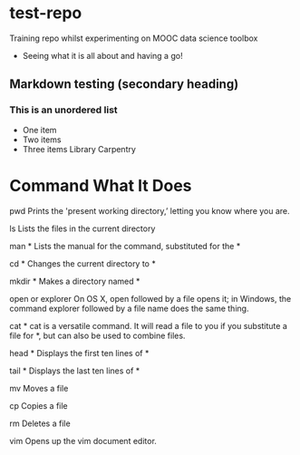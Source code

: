 # test-repo
Training repo whilst experimenting on MOOC data science toolbox
* Seeing what it is all about and having a go!

## Markdown testing (secondary heading)
### This is an unordered list
* One item
* Two items
* Three items
Library Carpentry

# Command	What It Does
pwd	Prints the 'present working directory,’ letting you know where you are.

ls	Lists the files in the current directory

man *	Lists the manual for the command, substituted for the *

cd *	Changes the current directory to *

mkdir *	Makes a directory named *

open or explorer	On OS X, open followed by a file opens it; in Windows, the command explorer followed by a file name does the same thing.

cat *	cat is a versatile command. It will read a file to you if you substitute a file for *, but can also be used to combine files.

head *	Displays the first ten lines of *

tail *	Displays the last ten lines of *

mv	Moves a file

cp	Copies a file

rm	Deletes a file

vim	Opens up the vim document editor.

